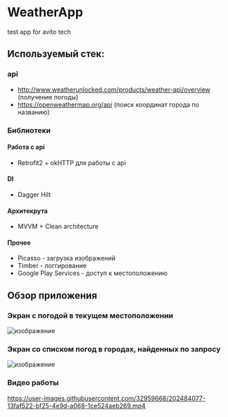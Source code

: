 # WeatherApp
 test app for avito tech
 ## Используемый стек:
 ### api
 * http://www.weatherunlocked.com/products/weather-api/overview (получение погоды)
 * https://openweathermap.org/api (поиск координат города по названию)
 ### Библиотеки
 #### Работа с api
 * Retrofit2 + okHTTP для работы с api
 #### DI
 * Dagger Hilt
 #### Архитекрута
 * MVVM + Clean architecture
 #### Прочее
 * Picasso - загрузка изображений
 * Timber - логгирование
 * Google Play Services - доступ к местоположению
 ## Обзор приложения
 ### Экран с погодой в текущем местоположении
 ![изображение](https://user-images.githubusercontent.com/32959668/202484203-507d172d-c44c-4269-8555-2002d225355e.png)
 ### Экран со списком погод в городах, найденных по запросу
 ![изображение](https://user-images.githubusercontent.com/32959668/202484143-ab497e1a-18d3-422a-b98a-2b09dfbf9e19.png)

### Видео работы
https://user-images.githubusercontent.com/32959668/202484077-13faf522-bf25-4e9d-a068-1ce524aeb269.mp4

